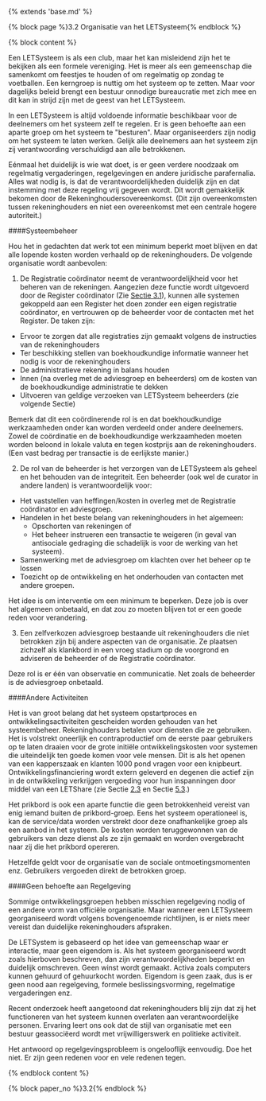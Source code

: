 {% extends 'base.md' %}

{% block page %}3.2 Organisatie van het LETSysteem{% endblock %}

{% block content %}

Een LETSysteem is als een club, maar het kan misleidend zijn het te bekijken als
een formele vereniging. Het is meer als een gemeenschap die samenkomt om feestjes
te houden of om regelmatig op zondag te voetballen. Een kerngroep is nuttig om
het systeem op te zetten. Maar voor dagelijks beleid brengt een bestuur onnodige
bureaucratie met zich mee en dit kan in strijd zijn met de geest van het LETSysteem.

In een LETSysteem is altijd voldoende informatie beschikbaar voor de deelnemers
om het systeem zelf te regelen. Er is geen behoefte aan een aparte groep om het
systeem te "besturen". Maar organiseerders zijn nodig om het systeem te laten
werken. Gelijk alle deelnemers aan het systeem zijn zij verantwoording verschuldigd
aan alle betrokkenen.

Eénmaal het duidelijk is wie wat doet, is er geen verdere noodzaak om regelmatig
vergaderingen, regelgevingen en andere juridische parafernalia. Alles wat nodig
is, is dat de verantwoordelijkheden duidelijk zijn en dat instemming met deze
regeling vrij gegeven wordt. Dit wordt gemakkelijk bekomen door de Rekeninghoudersovereenkomst.
(Dit zijn overeenkomsten tussen rekeninghouders en niet een overeenkomst met een
centrale hogere autoriteit.)

####Systeembeheer

Hou het in gedachten dat werk tot een minimum beperkt moet blijven en dat alle
lopende kosten worden verhaald op de rekeninghouders. De volgende
organisatie wordt aanbevolen:

1) De Registratie coördinator neemt de verantwoordelijkheid voor het beheren van de
rekeningen. Aangezien deze functie wordt uitgevoerd door de Register coördinator
(Zie [Sectie 3.1](3.1.html)), kunnen alle systemen gekoppeld aan een Register het doen
zonder een eigen registratie coördinator, en vertrouwen op de beheerder voor de contacten met het
Register. De taken zijn:

* Ervoor te zorgen dat alle registraties zijn gemaakt volgens de instructies van de rekeninghouders
* Ter beschikking stellen van boekhoudkundige informatie wanneer het nodig is voor de rekeninghouders
* De administratieve rekening in balans houden
* Innen (na overleg met de adviesgroep en beheerders) om de kosten van de boekhoudkundige administratie te dekken
* Uitvoeren van geldige verzoeken van LETSysteem beheerders (zie volgende Sectie)

Bemerk dat dit een coördinerende rol is en dat boekhoudkundige werkzaamheden
onder kan worden verdeeld onder andere deelnemers. Zowel de coördinatie en de
boekhoudkundige werkzaamheden moeten worden beloond in lokale valuta en tegen kostprijs
aan de rekeninghouders. (Een vast bedrag per transactie is de eerlijkste manier.)

2) De rol van de beheerder is het verzorgen van de LETSysteem als geheel en
het behouden van de integriteit. Een beheerder (ook wel de curator in
andere landen) is verantwoordelijk voor:

* Het vaststellen van heffingen/kosten in overleg met de Registratie coördinator en adviesgroep.
* Handelen in het beste belang van rekeninghouders in het algemeen:
   * Opschorten van rekeningen of
   * Het beheer instrueren een transactie te weigeren (in geval van antisociale gedraging
   die schadelijk is voor de werking van het systeem).
* Samenwerking met de adviesgroep om klachten over het beheer op te lossen
* Toezicht op de ontwikkeling en het onderhouden van contacten met andere groepen.

Het idee is om interventie om een minimum te beperken. Deze job is over het algemeen
onbetaald, en dat zou zo moeten blijven tot er een goede reden voor verandering.

3) Een zelfverkozen adviesgroep bestaande uit rekeninghouders die niet betrokken
zijn bij andere aspecten van de organisatie. Ze plaatsen zichzelf als klankbord
in een vroeg stadium op de voorgrond en adviseren de beheerder of de Registratie coördinator.

Deze rol is er één van observatie en communicatie. Net zoals de beheerder is
de adviesgroep onbetaald. 

####Andere Activiteiten

Het is van groot belang dat het systeem opstartproces en ontwikkelingsactiviteiten
gescheiden worden gehouden van het systeembeheer. Rekeninghouders betalen voor diensten
die ze gebruiken. Het is volstrekt oneerlijk en contraproductief om de eerste paar
gebruikers op te laten draaien voor de grote initiële ontwikkelingskosten voor systemen 
die uiteindelijk ten goede komen voor vele mensen. Dit is als het openen van een kapperszaak
en klanten 1000 pond vragen voor een knipbeurt. Ontwikkelingsfinanciering wordt extern
geleverd en degenen die actief zijn in de ontwikkeling verkrijgen vergoeding voor
hun inspanningen door middel van een LETShare (zie Sectie [2.3](2.3.html) en Sectie [5.3](5.3.html).)

Het prikbord is ook een aparte functie die geen betrokkenheid vereist van enig iemand
buiten de prikbord-groep. Eens het systeem operationeel is, kan de service/data worden
verstrekt door deze onafhankelijke groep als een aanbod in het systeem. De kosten
worden teruggewonnen van de gebruikers van deze dienst als ze zijn gemaakt
en worden overgebracht naar zij die het prikbord opereren.

Hetzelfde geldt voor de organisatie van de sociale ontmoetingsmomenten enz.
Gebruikers vergoeden direkt de betrokken groep.

####Geen behoefte aan Regelgeving

Sommige ontwikkelingsgroepen hebben misschien regelgeving nodig of een andere
vorm van officiële organisatie. Maar wanneer een LETSysteem georganiseerd wordt
volgens bovengenoemde richtlijnen, is er niets meer vereist dan duidelijke rekeninghouders
afspraken.

De LETSystem is gebaseerd op het idee van gemeenschap waar er interactie, maar
geen eigendom is. Als het systeem georganiseerd wordt zoals hierboven beschreven, 
dan zijn verantwoordelijkheden beperkt en duidelijk omschreven. Geen winst wordt gemaakt.
Activa zoals computers kunnen gehuurd of gehuurkocht worden. Eigendom is geen
zaak, dus is er geen nood aan regelgeving, formele beslissingsvorming, regelmatige
vergaderingen enz.

Recent onderzoek heeft aangetoond dat rekeninghouders blij zijn dat zij
het functioneren van het systeem kunnen overlaten aan verantwoordelijke personen.
Ervaring leert ons ook dat de stijl van organisatie met een bestuur geassociëerd
wordt met vrijwilligerswerk en politieke activiteit.

Het antwoord op regelgevingsprobleem is ongelooflijk eenvoudig. Doe het niet.
Er zijn geen redenen voor en vele redenen tegen.

{% endblock content %}

{% block paper_no %}3.2{% endblock %}

